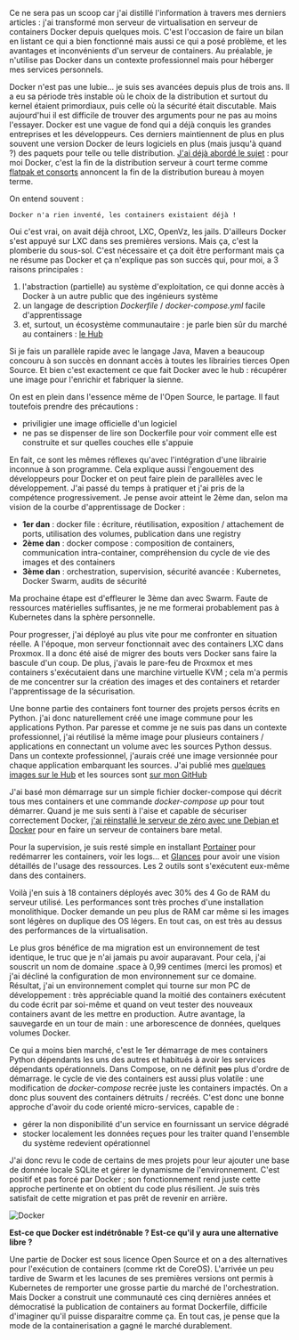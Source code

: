 <!-- title: Retour sur la migration vers Docker -->
<!-- category: Containers Hébergement -->
<!-- tag: planet -->

Ce ne sera pas un scoop car j'ai distillé l'information à travers mes derniers articles : j'ai transformé mon serveur de virtualisation en serveur de containers Docker<!-- more --> depuis quelques mois. C'est l'occasion de faire un bilan en listant ce qui a bien fonctionné mais aussi ce qui a posé problème, et les avantages et inconvénients d'un serveur de containers. Au préalable, je n'utilise pas Docker dans un contexte professionnel mais pour héberger mes services personnels.

Docker n'est pas une lubie... je suis ses avancées depuis plus de trois ans. Il a eu sa période très instable où le choix de la distribution et surtout du kernel étaient primordiaux, puis celle où la sécurité était discutable. Mais aujourd'hui il est difficile de trouver des arguments pour ne pas au moins l'essayer. Docker est une vague de fond qui a déjà conquis les grandes entreprises et les développeurs. Ces derniers maintiennent de plus en plus souvent une version Docker de leurs logiciels en plus (mais jusqu'à quand ?) des paquets pour telle ou telle distribution. [J'ai déjà abordé le sujet](/2018/choix-du-systeme-pour-sauto-heberger) : pour moi Docker, c'est la fin de la distribution serveur à court terme comme [flatpak et consorts](https://fr.wikipedia.org/wiki/Flatpak) annoncent la fin de la distribution bureau à moyen terme.

On entend souvent : 

    Docker n'a rien inventé, les containers existaient déjà !

Oui c'est vrai, on avait déjà chroot, LXC, OpenVz, les jails. D'ailleurs Docker s'est appuyé sur LXC dans ses premières versions. Mais ça, c'est la plomberie du sous-sol. C'est nécessaire et ça doit être performant mais ça ne résume pas Docker et ça n'explique pas son succès qui, pour moi, a 3 raisons principales : 

1. l'abstraction (partielle) au système d'exploitation, ce qui donne accès à Docker à un autre public que des ingénieurs système
2. un langage de description *Dockerfile* / *docker-compose.yml* facile d'apprentissage 
3. et, surtout, un écosystème communautaire : je parle bien sûr du marché au containers : [le Hub](https://hub.docker.com/)

Si je fais un parallèle rapide avec le langage Java, Maven a beaucoup concouru à son succès en donnant accès à toutes les librairies tierces Open Source. Et bien c'est exactement ce que fait Docker avec le hub : récupérer une image pour l'enrichir et fabriquer la sienne. 

On est en plein dans l'essence même de l'Open Source, le partage. Il faut toutefois prendre des précautions : 

- priviligier une image officielle d'un logiciel
- ne pas se dispenser de lire son Dockerfile pour voir comment elle est construite et sur quelles couches elle s'appuie

En fait, ce sont les mêmes réflexes qu'avec l'intégration d'une librairie inconnue à son programme. Cela explique aussi l'engouement des développeurs pour Docker et on peut faire plein de parallèles avec le développement. J'ai passé du temps à pratiquer et j'ai pris de la compétence progressivement. Je pense avoir atteint le 2ème dan, selon ma vision de la courbe d'apprentissage de Docker : 

- **1er dan** : docker file : écriture, réutilisation, exposition / attachement de ports, utilisation des volumes, publication dans une registry
- **2ème dan** : docker compose : composition de containers, communication intra-container, compréhension du cycle de vie des images et des containers
- **3ème dan** : orchestration, supervision, sécurité avancée : Kubernetes, Docker Swarm, audits de sécurité

Ma prochaine étape est d'effleurer le 3ème dan avec Swarm. Faute de ressources matérielles suffisantes, je ne me formerai probablement pas à Kubernetes dans la sphère personnelle.  

Pour progresser, j'ai déployé au plus vite pour me confronter en situation réelle. A l'époque, mon serveur fonctionnait avec des containers LXC dans Proxmox. Il a donc été aisé de migrer des bouts vers Docker sans faire la bascule d'un coup. De plus, j'avais le pare-feu de Proxmox et mes containers s'exécutaient dans une marchine virtuelle KVM ; cela m'a permis de me concentrer sur la création des images et des containers et retarder l'apprentissage de la sécurisation. 

Une bonne partie des containers font tourner des projets persos écrits en Python. j'ai donc naturellement créé une image commune pour les applications Python. Par paresse et comme je ne suis pas dans un contexte professionnel, j'ai réutilisé la même image pour plusieurs containers / applications en connectant un volume avec les sources Python dessus. Dans un contexte professionnel, j'aurais créé une image versionnée pour chaque application embarquant les sources. J'ai publié mes [quelques images sur le Hub](https://hub.docker.com/u/kianby/) et les sources sont [sur mon GitHub](https://github.com/kianby/docker) 

J'ai basé mon démarrage sur un simple fichier docker-compose qui décrit tous mes containers et une commande *docker-compose up* pour tout démarrer. Quand je me suis senti à l'aise et capable de sécuriser correctement Docker, [j'ai réinstallé le serveur de zéro avec une Debian et Docker](https://blogduyax.madyanne.fr/2018/installation-dun-serveur-de-containers/) pour en faire un serveur de containers bare metal. 

Pour la supervision, je suis resté simple en installant [Portainer](https://www.portainer.io/) pour redémarrer les containers, voir les logs... et [Glances](https://nicolargo.github.io/glances/) pour avoir une vision détaillés de l'usage des ressources. Les 2 outils sont s'exécutent eux-même dans des containers. 

Voilà j'en suis à 18 containers déployés avec 30% des 4 Go de RAM du serveur utilisé. Les performances sont très proches d'une installation monolithique. Docker demande un peu plus de RAM car même si les images sont légères on duplique des OS légers. En tout cas, on est très au dessus des performances de la virtualisation.

Le plus gros bénéfice de ma migration est un environnement de test identique, le truc que je n'ai jamais pu avoir auparavant. Pour cela, j'ai souscrit un nom de domaine .space à 0,99 centimes (merci les promos) et j'ai décliné la configuration de mon environnement sur ce domaine. Résultat, j'ai un environnement complet qui tourne sur mon PC de développement : très appréciable quand la moitié des containers exécutent du code écrit par soi-même et quand on veut tester des nouveaux containers avant de les mettre en production. Autre avantage, la sauvegarde en un tour de main : une arborescence de données, quelques volumes Docker.

Ce qui a moins bien marché, c'est le 1er démarrage de mes containers Python dépendants les uns des autres et habitués à avoir les services dépendants opérationnels. Dans Compose, on ne définit ~~pas~~ plus d'ordre de démarrage. le cycle de vie des containers est aussi plus volatile : une modification de *docker-compose* recrée juste les containers impactés. On a donc plus souvent des containers détruits / recréés. C'est donc une bonne approche d'avoir du code orienté micro-services, capable de : 

- gérer la non disponibilité d'un service en fournissant un service dégradé
- stocker localement les données reçues pour les traiter quand l'ensemble du système redevient opérationnel

J'ai donc revu le code de certains de mes projets pour leur ajouter une base de donnée locale SQLite et gérer le dynamisme de l'environnement. C'est positif et pas forcé par Docker ; son fonctionnement rend juste cette approche pertinente et on obtient du code plus résilient. Je suis très satisfait de cette migration et pas prêt de revenir en arrière. 

![Docker](/images/2018/docker.jpg)

**Est-ce que Docker est indétrônable ? Est-ce qu'il y aura une alternative libre ?**

Une partie de Docker est sous licence Open Source et on a des alternatives pour l'exécution de containers (comme rkt de CoreOS). L'arrivée un peu tardive de Swarm et les lacunes de ses premières versions ont permis à Kubernetes de remporter une grosse partie du marché de l'orchestration. Mais Docker a construit une communauté ces cinq dernières années et démocratisé la publication de containers au format Dockerfile, difficile d'imaginer qu'il puisse disparaitre comme ça. En  tout  cas, je pense que la mode de la containerisation a gagné le marché durablement.
